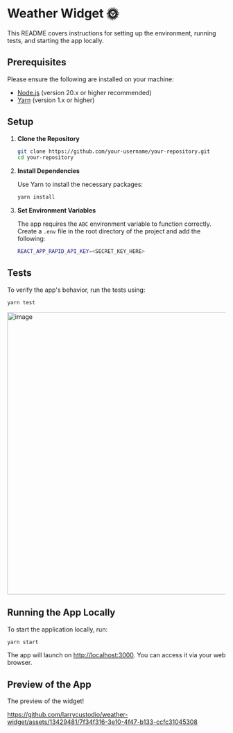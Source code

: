 # Weather Widget 🌞

This README covers instructions for setting up the environment, running tests, and starting the app locally.

## Prerequisites

Please ensure the following are installed on your machine:

- [Node.js](https://nodejs.org/) (version 20.x or higher recommended)
- [Yarn](https://yarnpkg.com/) (version 1.x or higher)

## Setup

1. **Clone the Repository**

   ```bash
   git clone https://github.com/your-username/your-repository.git
   cd your-repository
   ```

2. **Install Dependencies**

   Use Yarn to install the necessary packages:

   ```bash
   yarn install
   ```

3. **Set Environment Variables**

   The app requires the `ABC` environment variable to function correctly. Create a `.env` file in the root directory of the project and add the following:

   ```bash
   REACT_APP_RAPID_API_KEY=<SECRET_KEY_HERE>
   ```

## Tests

To verify the app's behavior, run the tests using:

```bash
yarn test
```

<img width="650" alt="image" src="https://github.com/larrycustodio/weather-widget/assets/13429481/b9a618ba-98c8-4ded-bba9-da978796f4d0">


## Running the App Locally

To start the application locally, run:

```bash
yarn start
```

The app will launch on [http://localhost:3000](http://localhost:3000). You can access it via your web browser.

## Preview of the App

The preview of the widget!

https://github.com/larrycustodio/weather-widget/assets/13429481/7f34f316-3e10-4f47-b133-ccfc31045308
